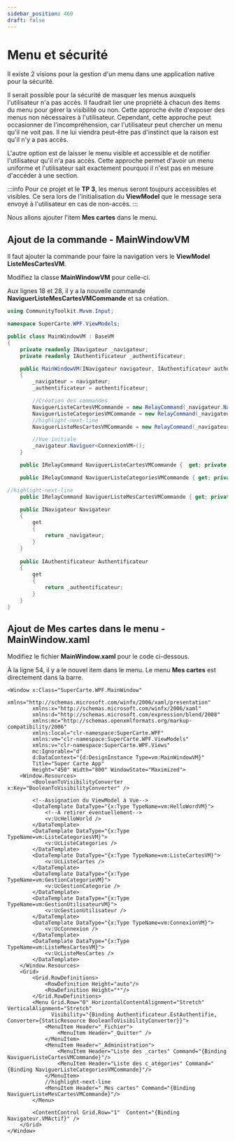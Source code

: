 ```yaml
---
sidebar_position: 460
draft: false
---
```


# Menu et sécurité

Il existe 2 visions pour la gestion d'un menu dans une application native pour la sécurité.

Il serait possible pour la sécurité de masquer les menus auxquels l'utilisateur n'a pas accès. Il faudrait lier une propriété à chacun des items du menu pour gérer la visibilité ou non. Cette approche évite d'exposer des menus non nécessaires à l'utilisateur. Cependant, cette approche peut occasionner de l'incompréhension, car l'utilisateur peut chercher un menu qu'il ne voit pas. Il ne lui viendra peut-être pas d'instinct que la raison est qu'il n'y a pas accès.

L'autre option est de laisser le menu visible et accessible et de notifier l'utilisateur qu'il n'a pas accès. Cette approche permet d'avoir un menu uniforme et l'utilisateur sait exactement pourquoi il n'est pas en mesure d'accéder à une section. 

:::info
Pour ce projet et le **TP 3**, les menus seront toujours accessibles et visibles. Ce sera lors de l'initialisation du **ViewModel** que le message sera envoyé à l'utilisateur en cas de non-accès.
:::

Nous allons ajouter l'item **Mes cartes** dans le menu.

## Ajout de la commande - MainWindowVM

Il faut ajouter la commande pour faire la navigation vers le **ViewModel ListeMesCartesVM**.

Modifiez la classe **MainWindowVM** pour celle-ci.

Aux lignes 18 et 28, il y a la nouvelle commande **NaviguerListeMesCartesVMCommande** et sa création.

```csharp showLineNumbers
using CommunityToolkit.Mvvm.Input;

namespace SuperCarte.WPF.ViewModels;

public class MainWindowVM : BaseVM
{
    private readonly INavigateur _navigateur;
    private readonly IAuthentificateur _authentificateur;

    public MainWindowVM(INavigateur navigateur, IAuthentificateur authentificateur)
	{           
        _navigateur = navigateur;
        _authentificateur = authentificateur;

        //Création des commandes
        NaviguerListeCartesVMCommande = new RelayCommand(_navigateur.Naviguer<ListeCartesVM>);
        NaviguerListeCategoriesVMCommande = new RelayCommand(_navigateur.Naviguer<ListeCategoriesVM>);
        //highlight-next-line
        NaviguerListeMesCartesVMCommande = new RelayCommand(_navigateur.Naviguer<ListeMesCartesVM>);

        //Vue initiale
        _navigateur.Naviguer<ConnexionVM>();
    }

    public IRelayCommand NaviguerListeCartesVMCommande {  get; private set; }

    public IRelayCommand NaviguerListeCategoriesVMCommande { get; private set; }

//highlight-next-line
    public IRelayCommand NaviguerListeMesCartesVMCommande { get; private set; }

    public INavigateur Navigateur
    { 
        get
        {
            return _navigateur;
        }
    }
    
    public IAuthentificateur Authentificateur
    {
        get 
        {
            return _authentificateur;
        }
    }
}
```

## Ajout de Mes cartes dans le menu - MainWindow.xaml

Modifiez le fichier **MainWindow.xaml** pour le code ci-dessous.

À la ligne 54, il y a le nouvel item dans le menu. Le menu **Mes cartes** est directement dans la barre.

```xaml  showLineNumbers 
<Window x:Class="SuperCarte.WPF.MainWindow"
        xmlns="http://schemas.microsoft.com/winfx/2006/xaml/presentation"
        xmlns:x="http://schemas.microsoft.com/winfx/2006/xaml"
        xmlns:d="http://schemas.microsoft.com/expression/blend/2008"
        xmlns:mc="http://schemas.openxmlformats.org/markup-compatibility/2006"
        xmlns:local="clr-namespace:SuperCarte.WPF"  
        xmlns:vm="clr-namespace:SuperCarte.WPF.ViewModels"
        xmlns:v="clr-namespace:SuperCarte.WPF.Views"                
        mc:Ignorable="d"         
        d:DataContext="{d:DesignInstance Type=vm:MainWindowVM}"
        Title="Super Carte App" 
        Height="450" Width="800" WindowState="Maximized">
    <Window.Resources>
        <BooleanToVisibilityConverter x:Key="BooleanToVisibilityConverter" />
        
        <!--Assignation du ViewModel à Vue-->
        <DataTemplate DataType="{x:Type TypeName=vm:HelloWordVM}">
            <!--À retirer éventuellement-->
            <v:UcHelloWorld />
        </DataTemplate>
        <DataTemplate DataType="{x:Type TypeName=vm:ListeCategoriesVM}">
            <v:UcListeCategories />
        </DataTemplate>
        <DataTemplate DataType="{x:Type TypeName=vm:ListeCartesVM}">
            <v:UcListeCartes />
        </DataTemplate>
        <DataTemplate DataType="{x:Type TypeName=vm:GestionCategorieVM}">
            <v:UcGestionCategorie />
        </DataTemplate>
        <DataTemplate DataType="{x:Type TypeName=vm:GestionUtilisateurVM}">
            <v:UcGestionUtilisateur />
        </DataTemplate>
        <DataTemplate DataType="{x:Type TypeName=vm:ConnexionVM}">
            <v:UcConnexion />
        </DataTemplate>
        <DataTemplate DataType="{x:Type TypeName=vm:ListeMesCartesVM}">
            <v:UcListeMesCartes />
        </DataTemplate>
    </Window.Resources>
    <Grid>
        <Grid.RowDefinitions>
            <RowDefinition Height="auto"/>
            <RowDefinition Height="*"/>
        </Grid.RowDefinitions>
        <Menu Grid.Row="0" HorizontalContentAlignment="Stretch" VerticalAlignment="Stretch"
              Visibility="{Binding Authentificateur.EstAuthentifie, Converter={StaticResource BooleanToVisibilityConverter}}">
            <MenuItem Header="_Fichier">
                <MenuItem Header="_Quitter" />
            </MenuItem>
            <MenuItem Header="_Administration">
                <MenuItem Header="Liste des _cartes" Command="{Binding NaviguerListeCartesVMCommande}"/>
                <MenuItem Header="Liste des c_atégories" Command="{Binding NaviguerListeCategoriesVMCommande}"/>
            </MenuItem>
            //highlight-next-line
            <MenuItem Header="_Mes cartes" Command="{Binding NaviguerListeMesCartesVMCommande}"/>
        </Menu>

        <ContentControl Grid.Row="1"  Content="{Binding Navigateur.VMActif}" />                
    </Grid>
</Window>
```


